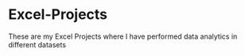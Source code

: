 # Excel-Projects
These are my Excel Projects where I have performed data analytics in different datasets
